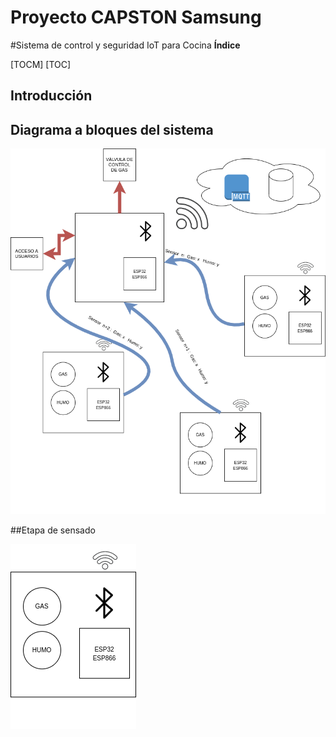 # Proyecto CAPSTON Samsung
#Sistema de control y seguridad IoT para Cocina
**Índice**

[TOCM]
[TOC]
## Introducción
## Diagrama a bloques del sistema
![Sistema de seguridad IoT](https://github.com/arizaga1/IoT_proyecto/blob/main/Untitled%20Diagram.drawio.png "Sistema de seguridad IoT")

##Etapa de sensado

![Etapa de sensado se Humo y gas](https://github.com/arizaga1/IoT_proyecto/blob/main/sensores.drawio.png "Etapa de sensado se Humo y gas")

